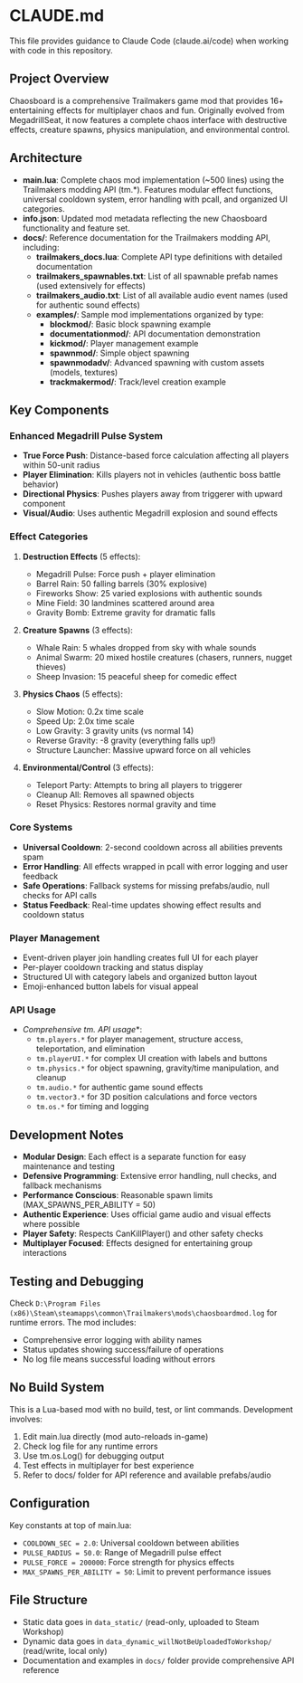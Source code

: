 # CLAUDE.md

This file provides guidance to Claude Code (claude.ai/code) when working with code in this repository.

## Project Overview

Chaosboard is a comprehensive Trailmakers game mod that provides 16+ entertaining effects for multiplayer chaos and fun. Originally evolved from MegadrillSeat, it now features a complete chaos interface with destructive effects, creature spawns, physics manipulation, and environmental control.

## Architecture

- **main.lua**: Complete chaos mod implementation (~500 lines) using the Trailmakers modding API (tm.*). Features modular effect functions, universal cooldown system, error handling with pcall, and organized UI categories.
- **info.json**: Updated mod metadata reflecting the new Chaosboard functionality and feature set.
- **docs/**: Reference documentation for the Trailmakers modding API, including:
  - **trailmakers_docs.lua**: Complete API type definitions with detailed documentation
  - **trailmakers_spawnables.txt**: List of all spawnable prefab names (used extensively for effects)
  - **trailmakers_audio.txt**: List of all available audio event names (used for authentic sound effects)
  - **examples/**: Sample mod implementations organized by type:
    - **blockmod/**: Basic block spawning example
    - **documentationmod/**: API documentation demonstration
    - **kickmod/**: Player management example  
    - **spawnmod/**: Simple object spawning
    - **spawnmodadv/**: Advanced spawning with custom assets (models, textures)
    - **trackmakermod/**: Track/level creation example

## Key Components

### Enhanced Megadrill Pulse System
- **True Force Push**: Distance-based force calculation affecting all players within 50-unit radius
- **Player Elimination**: Kills players not in vehicles (authentic boss battle behavior)
- **Directional Physics**: Pushes players away from triggerer with upward component
- **Visual/Audio**: Uses authentic Megadrill explosion and sound effects

### Effect Categories
1. **Destruction Effects** (5 effects):
   - Megadrill Pulse: Force push + player elimination
   - Barrel Rain: 50 falling barrels (30% explosive)
   - Fireworks Show: 25 varied explosions with authentic sounds
   - Mine Field: 30 landmines scattered around area
   - Gravity Bomb: Extreme gravity for dramatic falls

2. **Creature Spawns** (3 effects):
   - Whale Rain: 5 whales dropped from sky with whale sounds
   - Animal Swarm: 20 mixed hostile creatures (chasers, runners, nugget thieves)
   - Sheep Invasion: 15 peaceful sheep for comedic effect

3. **Physics Chaos** (5 effects):
   - Slow Motion: 0.2x time scale
   - Speed Up: 2.0x time scale
   - Low Gravity: 3 gravity units (vs normal 14)
   - Reverse Gravity: -8 gravity (everything falls up!)
   - Structure Launcher: Massive upward force on all vehicles

4. **Environmental/Control** (3 effects):
   - Teleport Party: Attempts to bring all players to triggerer
   - Cleanup All: Removes all spawned objects
   - Reset Physics: Restores normal gravity and time

### Core Systems
- **Universal Cooldown**: 2-second cooldown across all abilities prevents spam
- **Error Handling**: All effects wrapped in pcall with error logging and user feedback
- **Safe Operations**: Fallback systems for missing prefabs/audio, null checks for API calls
- **Status Feedback**: Real-time updates showing effect results and cooldown status

### Player Management
- Event-driven player join handling creates full UI for each player
- Per-player cooldown tracking and status display
- Structured UI with category labels and organized button layout
- Emoji-enhanced button labels for visual appeal

### API Usage
- **Comprehensive tm.* API usage**:
  - `tm.players.*` for player management, structure access, teleportation, and elimination
  - `tm.playerUI.*` for complex UI creation with labels and buttons
  - `tm.physics.*` for object spawning, gravity/time manipulation, and cleanup
  - `tm.audio.*` for authentic game sound effects
  - `tm.vector3.*` for 3D position calculations and force vectors
  - `tm.os.*` for timing and logging

## Development Notes

- **Modular Design**: Each effect is a separate function for easy maintenance and testing
- **Defensive Programming**: Extensive error handling, null checks, and fallback mechanisms
- **Performance Conscious**: Reasonable spawn limits (MAX_SPAWNS_PER_ABILITY = 50)
- **Authentic Experience**: Uses official game audio and visual effects where possible
- **Player Safety**: Respects CanKillPlayer() and other safety checks
- **Multiplayer Focused**: Effects designed for entertaining group interactions

## Testing and Debugging

Check `D:\Program Files (x86)\Steam\steamapps\common\Trailmakers\mods\chaosboardmod.log` for runtime errors. The mod includes:
- Comprehensive error logging with ability names
- Status updates showing success/failure of operations
- No log file means successful loading without errors

## No Build System

This is a Lua-based mod with no build, test, or lint commands. Development involves:

1. Edit main.lua directly (mod auto-reloads in-game)
2. Check log file for any runtime errors
3. Use tm.os.Log() for debugging output
4. Test effects in multiplayer for best experience
5. Refer to docs/ folder for API reference and available prefabs/audio

## Configuration

Key constants at top of main.lua:
- `COOLDOWN_SEC = 2.0`: Universal cooldown between abilities
- `PULSE_RADIUS = 50.0`: Range of Megadrill pulse effect  
- `PULSE_FORCE = 200000`: Force strength for physics effects
- `MAX_SPAWNS_PER_ABILITY = 50`: Limit to prevent performance issues

## File Structure

- Static data goes in `data_static/` (read-only, uploaded to Steam Workshop)
- Dynamic data goes in `data_dynamic_willNotBeUploadedToWorkshop/` (read/write, local only)
- Documentation and examples in `docs/` folder provide comprehensive API reference